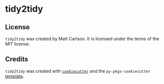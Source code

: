 # tidy2tidy

## License

`tidy2tidy` was created by Matt Carlson. It is licensed under the terms of the MIT license.

## Credits

`tidy2tidy` was created with [`cookiecutter`](https://cookiecutter.readthedocs.io/en/latest/) and the `py-pkgs-cookiecutter` [template](https://github.com/py-pkgs/py-pkgs-cookiecutter).